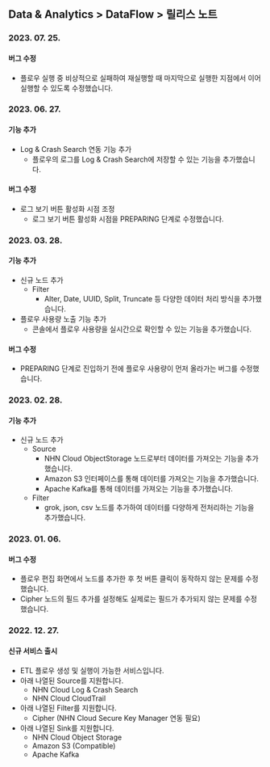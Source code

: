 ## Data & Analytics > DataFlow > 릴리스 노트

### 2023. 07. 25.

#### 버그 수정

* 플로우 실행 중 비상적으로 실패하여 재실행할 때 마지막으로 실행한 지점에서 이어 실행할 수 있도록 수정했습니다.

### 2023. 06. 27.
#### 기능 추가
* Log & Crash Search 연동 기능 추가
  * 플로우의 로그를 Log & Crash Search에 저장할 수 있는 기능을 추가했습니다.
#### 버그 수정
* 로그 보기 버튼 활성화 시점 조정
  * 로그 보기 버튼 활성화 시점을 PREPARING 단계로 수정했습니다.

### 2023. 03. 28.

#### 기능 추가

* 신규 노드 추가
    * Filter
        * Alter, Date, UUID, Split, Truncate 등 다양한 데이터 처리 방식을 추가했습니다.
* 플로우 사용량 노출 기능 추가
    * 콘솔에서 플로우 사용량을 실시간으로 확인할 수 있는 기능을 추가했습니다.

#### 버그 수정

* PREPARING 단계로 진입하기 전에 플로우 사용량이 먼저 올라가는 버그를 수정했습니다.

### 2023. 02. 28.

#### 기능 추가

* 신규 노드 추가
    * Source
        * NHN Cloud ObjectStorage 노드로부터 데이터를 가져오는 기능을 추가했습니다.
        * Amazon S3 인터페이스를 통해 데이터를 가져오는 기능을 추가했습니다.
        * Apache Kafka를 통해 데이터를 가져오는 기능을 추가했습니다.
    * Filter
        * grok, json, csv 노드를 추가하여 데이터를 다양하게 전처리하는 기능을 추가했습니다.

### 2023. 01. 06.

#### 버그 수정

* 플로우 편집 화면에서 노드를 추가한 후 첫 버튼 클릭이 동작하지 않는 문제를 수정했습니다.
* Cipher 노드의 필드 추가를 설정해도 실제로는 필드가 추가되지 않는 문제를 수정했습니다.

### 2022. 12. 27.

#### 신규 서비스 출시

* ETL 플로우 생성 및 실행이 가능한 서비스입니다.
* 아래 나열된 Source를 지원합니다.
    * NHN Cloud Log & Crash Search
    * NHN Cloud CloudTrail
* 아래 나열된 Filter를 지원합니다.
    * Cipher (NHN Cloud Secure Key Manager 연동 필요)
* 아래 나열된 Sink를 지원합니다.
    * NHN Cloud Object Storage
    * Amazon S3 (Compatible)
    * Apache Kafka
